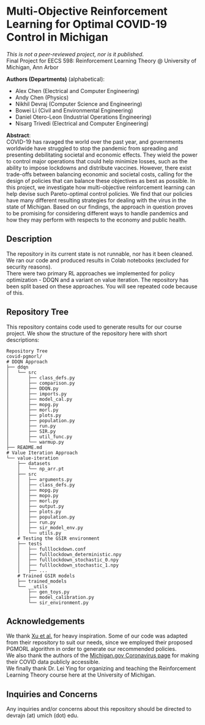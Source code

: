 Multi-Objective Reinforcement Learning for Optimal COVID-19 Control in Michigan
==================
*This is not a peer-reviewed project, nor is it published.*  
Final Project for EECS 598: Reinforcement Learning Theory @ University of Michigan, Ann Arbor  

**Authors (Departments)** (alphabetical):
+ Alex Chen (Electrical and Computer Engineering)  
+ Andy Chen (Physics)  
+ Nikhil Devraj (Computer Science and Engineering)  
+ Bowei Li (Civil and Environmental Engineering)  
+ Daniel Otero-Leon (Industrial Operations Engineering)  
+ Nisarg Trivedi (Electrical and Computer Engineering)  

**Abstract**:  
COVID-19 has ravaged the world over the past year, and governments worldwide have struggled to stop the pandemic from spreading and presenting debilitating societal and economic effects. They wield the power to control major operations that could help minimize losses, such as the ability to impose lockdowns and distribute vaccines. However, there exist trade-offs between balancing economic and societal costs, calling for the design of policies that can balance these objectives as best as possible. In this project, we investigate how multi-objective reinforcement learning can help devise such Pareto-optimal control policies. We find that our policies have many different resulting strategies for dealing with the virus in the state of Michigan. Based on our findings, the approach in question proves to be promising for considering different ways to handle pandemics and how they may perform with respects to the economy and public health.  

## Description
The repository in its current state is not runnable, nor has it been cleaned. We ran our code and produced results in Colab notebooks (excluded for security reasons).  
There were two primary RL approaches we implemented for policy optimization - DDQN and a variant on value iteration. The repository has been split based on these approaches. You will see repeated code because of this.  

## Repository Tree
This repository contains code used to generate results for our course project. 
We show the structure of the repository here with short descriptions:  
```
Repository Tree
covid-pgmorl/
# DDQN Approach
├── ddqn
│   └── src
│       ├── class_defs.py
│       ├── comparison.py
│       ├── DDQN.py
│       ├── imports.py
│       ├── model_cal.py
│       ├── mopg.py
│       ├── morl.py
│       ├── plots.py
│       ├── population.py
│       ├── run.py
│       ├── SIR.py
│       ├── util_func.py
│       └── warmup.py
├── README.md
# Value Iteration Approach
└── value-iteration
    ├── datasets
    │   └── np_arr.pt
    ├── src
    │   ├── arguments.py
    │   ├── class_defs.py
    │   ├── mopg.py
    │   ├── mopo.py
    │   ├── morl.py
    │   ├── output.py
    │   ├── plots.py
    │   ├── population.py
    │   ├── run.py
    │   ├── sir_model_env.py
    │   └── utils.py
    # Testing the GSIR environment
    ├── tests
    │   ├── fulllockdown.conf
    │   ├── fulllockdown_deterministic.npy
    │   ├── fulllockdown_stochastic_0.npy
    │   ├── fulllockdown_stochastic_1.npy
    │   ├── ...
    # Trained GSIR models
    ├── trained_models
    └── __utils
        ├── gen_toys.py
        ├── model_calibration.py
        └── sir_environment.py
```

## Acknowledgements
We thank [Xu et al.](https://github.com/mit-gfx/PGMORL) for heavy inspiration. Some of our code was adapted from their repository to suit our needs, since we employed their proposed PGMORL algorithm in order to generate our recommended policies.  
We also thank the authors of the [Michigan.gov Coronavirus page](https://www.michigan.gov/coronavirus/0,9753,7-406-98163_98173---,00.html) for making their COVID data publicly accessible.  
We finally thank Dr. Lei Ying for organizing and teaching the Reinforcement Learning Theory course here at the University of Michigan.  

## Inquiries and Concerns
Any inquiries and/or concerns about this repository should be directed to devrajn (at) umich (dot) edu.  